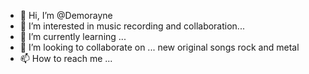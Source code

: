 - 👋 Hi, I’m @Demorayne
- 👀 I’m interested in music recording and collaboration...
- 🌱 I’m currently learning ...
- 💞️ I’m looking to collaborate on ... new original songs rock and metal
- 📫 How to reach me ...

<!---
Demorayne/Demorayne is a ✨ special ✨ repository because its `README.md` (this file) appears on your GitHub profile.
You can click the Preview link to take a look at your changes.
--->
